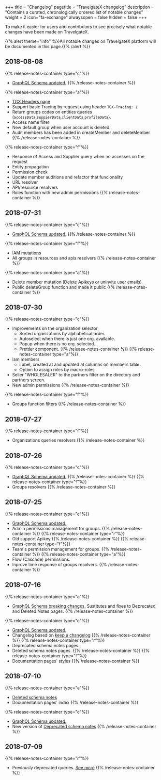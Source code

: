 +++
title = "Changelog"
pagetitle = "TravelgateX changelog"
description = "Contains a curated, chronologically ordered list of notable changes"
weight = 2
icon="fa-exchange"
alwaysopen = false
hidden = false
+++

To make it easier for users and contributors to see precisely what notable changes have been made on TravelgateX.

{{% alert theme="info" %}}All notable changes on TravelgateX platform will be documented in this page.{{% /alert %}}


## 2018-08-08

{{% release-notes-container type="c"%}}
- [GraphQL Schema updated.](/travelgatex/release-notes/graphql-schema-changes/#2018-08-07)
{{% /release-notes-container %}}

{{% release-notes-container type="a"%}}
- [TGX Headers page](/travelgatex/concepts/request-headers)
- Support basic Tracing by request using header `TGX-Tracing: 1`
- Return groups codes on entities queries (`accessData`,`suppierData`,`clientData`,`profileData`).
- Access name filter
- New default group when user account is deleted.
- Audit members has been added in createMember and deleteMember
{{% /release-notes-container %}}

{{% release-notes-container type="f"%}}
- Response of Access and Supplier query when no accesses on the request
- Entity propagation
- Permission check
- Update member auditions and refactor that funcionality
- URL resolver
- API/resource resolvers
- Roles function with new admin permissions
{{% /release-notes-container %}}


## 2018-07-31

{{% release-notes-container type="c"%}}
- [GraphQL Schema updated.](/travelgatex/release-notes/graphql-schema-changes/#2018-07-31)
{{% /release-notes-container %}}

{{% release-notes-container type="f"%}}
- IAM mutations
- All groups in resources and apis resolvers
{{% /release-notes-container %}}

{{% release-notes-container type="a"%}}
- Delete member mutation (Delete Apikeys or uninvite user emails)
- Public deleteGroup function and made it public
{{% /release-notes-container %}}

## 2018-07-30

{{% release-notes-container type="c"%}}
- Improvements on the organization selector
    - Sorted organizations by alphabetical order.
    - Autoselect when there is just one org. available.
    - Popup when there is no org. selected.
    - Prettier component.
{{% /release-notes-container %}}
{{% release-notes-container type="a"%}}
- Iam members
    - Label, created at and updated at columns on members table.
    - Option to assign roles by macro-roles
- Seller "WHOLESALER" to the partners filter on the directory and partners screen.
- New admin permissions
{{% /release-notes-container %}}

{{% release-notes-container type="f"%}}
- Groups function filters
{{% /release-notes-container %}}

## 2018-07-27

{{% release-notes-container type="f"%}}
- Organizations queries resolvers
{{% /release-notes-container %}}

## 2018-07-26

{{% release-notes-container type="c"%}}
- [GraphQL Schema updated.](/travelgatex/release-notes/graphql-schema-changes/#20180726)
{{% /release-notes-container %}}
{{% release-notes-container type="f"%}}
- Groups resolvers
{{% /release-notes-container %}}


## 2018-07-25

{{% release-notes-container type="c"%}}
- [GraphQL Schema updated.](/travelgatex/release-notes/graphql-schema-changes/#20180725)
- Admin permissions management for groups.
{{% /release-notes-container %}}
{{% release-notes-container type="r"%}}
- Old support Apikey
{{% /release-notes-container %}}
{{% release-notes-container type="f"%}}
- Team's permission management for groups.
{{% /release-notes-container %}}
{{% release-notes-container type="a"%}}
- Flow (Cascade) permissions.
- Inprove time response of groups resolvers.
{{% /release-notes-container %}}



## 2018-07-16

{{% release-notes-container type="a"%}}
- [GraphQL Schema breaking changes](/travelgatex/release-notes/breaking-changes/). Sustitutes and fixes to Deprecated and Deleted Notes pages.
{{% /release-notes-container %}}

{{% release-notes-container type="c"%}}
- [GraphQL Schema updated.](/travelgatex/release-notes/graphql-schema-changes/#20180716)
- Changelog based on [keep a changelog](https://keepachangelog.com)
{{% /release-notes-container %}}
{{% release-notes-container type="r"%}}
- Deprecated schema notes pages.
- Deleted schema notes pages.
{{% /release-notes-container %}}
{{% release-notes-container type="f"%}}
- Documentation pages' styles
{{% /release-notes-container %}}

## 2018-07-10

{{% release-notes-container type="a"%}}
- [Deleted schema notes](/travelgatex/release-notes/deprecated_notes/)
- Documentation pages' index
{{% /release-notes-container %}}

{{% release-notes-container type="c"%}}
- [GraphQL Schema updated.](/travelgatex/release-notes/graphql-schema-changes/#20180710)
- New version of [Deprecated schema notes](/travelgatex/release-notes/deprecated_notes/)
{{% /release-notes-container %}}

## 2018-07-09
{{% release-notes-container type="r"%}}
- Previously deprecated queries. [See more](/travelgatex/release-notes/breaking-changes/#2018-07-09)
{{% /release-notes-container %}}
